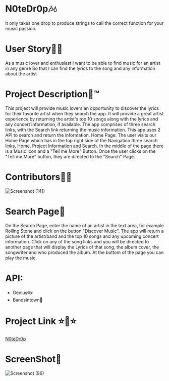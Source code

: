 # N0teDr0p🎶💧
It only takes one drop to produce strings to call the correct function for your music passion.


# User Story📖😁
As a music lover and enthusiast 
I want to be able to find music for an artist in any genre
So that I can find the lyrics to the song and any information about the artist


# Project Description📝™
This project will provide music lovers an opportunity to discover the lyrics for their favorite artist when they search the app.  It will provide a great artist experience by returning the artist's top 10 songs along with the lyrics and any concert information, if available.   The app comprises of three search links, with the Search link returning the music information. This app uses 2 API to search and return the information.
Home Page: 
The user visits our Home Page which has in the top right side of the Navigation three search links, Home, Project Information and Search.
In the middle of the page there is a Music Icon and a "Tell me More" Button.  Once the user clicks on the "Tell me More" button, they are directed to the "Search" Page.


# Contributors👨‍🏫
![Screenshot (141)](https://user-images.githubusercontent.com/62157127/94503965-af8f5480-01d5-11eb-8393-9a965d69bb81.png)



# Search Page📲
On the Search Page, enter the name of an artist in the text area, for example Rolling Stone and click on the button "Discover Music".  The app will return a picture of the artist/band and the top 10 songs and any upcoming concert information.   Click on any of the song links and you will be directed to another page that will display the Lyrics of that song, the album cover, the songwriter and who produced the album.  At the bottom of the page you can play the music.    


# API:
* Genius👓
* Bandsintown🧠

# Project Link ⭐🙌⭐
[N0teDr0p](https://tmbx9482.github.io/N0teDr0p/)


# ScreenShot📸
![Screenshot (96)](https://user-images.githubusercontent.com/62157127/90165727-190eed00-dd67-11ea-9e11-d942e9741a23.png)
